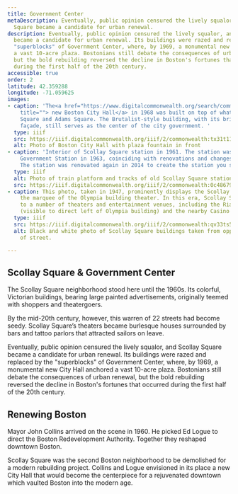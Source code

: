 ```yaml
---
title: Government Center
metaDescription: Eventually, public opinion censured the lively squalor, and Scollay
  Square became a candidate for urban renewal.
description: Eventually, public opinion censured the lively squalor, and Scollay Square
  became a candidate for urban renewal. Its buildings were razed and replaced by the
  "superblocks" of Government Center, where, by 1969, a monumental new City Hall anchored
  a vast 10-acre plaza. Bostonians still debate the consequences of urban renewal,
  but the bold rebuilding reversed the decline in Boston's fortunes that occurred
  during the first half of the 20th century.
accessible: true
order: 2
latitude: 42.359288
longitude: -71.059625
images:
- caption: 'The<a href="https://www.digitalcommonwealth.org/search/commonwealth:0k227t87p"
    title=""> new Boston City Hall</a> in 1968 was built on top of what was once Scollay
    Square and Adams Square. The Brutalist-style building, with its brick and concrete
    façade, still serves as the center of the city government. '
  type: iiif
  src: https://iiif.digitalcommonwealth.org/iiif/2/commonwealth:tx31t1110
  alt: Photo of Boston City Hall with plaza fountain in front
- caption: 'Interior of Scollay Square station in 1961. The station was renamed to
    Government Station in 1963, coinciding with renovations and changes to the tracks.
    The station was renovated again in 2014 to create the station you see today. '
  type: iiif
  alt: Photo of train platform and tracks of old Scollay Square station.
  src: https://iiif.digitalcommonwealth.org/iiif/2/commonwealth:0c4867984
- caption: This photo, taken in 1947, prominently displays the Scollay Sq. sign over
    the marquee of the Olympia building theater. In this era, Scollay Square was home
    to a number of theaters and entertainment venues, including the Rialto Theatre
    (visible to direct left of Olympia building) and the nearby Casino Theater.
  type: iiif
  src: https://iiif.digitalcommonwealth.org/iiif/2/commonwealth:qv33ts576
  alt: Black and white photo of Scollay Square buildings taken from opposite side
    of street.

---
```

## Scollay Square & Government Center

The Scollay Square neighborhood stood here until the 1960s. Its colorful, Victorian buildings, bearing large painted advertisements, originally teemed with shoppers and theatergoers.

By the mid-20th century, however, this warren of 22 streets had become seedy. Scollay Square’s theaters became burlesque houses surrounded by bars and tattoo parlors that attracted sailors on leave.

Eventually, public opinion censured the lively squalor, and Scollay Square became a candidate for urban renewal. Its buildings were razed and replaced by the "superblocks" of Government Center, where, by 1969, a monumental new City Hall anchored a vast 10-acre plaza. Bostonians still debate the consequences of urban renewal, but the bold rebuilding reversed the decline in Boston's fortunes that occurred during the first half of the 20th century.

## Renewing Boston

Mayor John Collins arrived on the scene in 1960. He picked Ed Logue to direct the Boston Redevelopment Authority. Together they reshaped downtown Boston.

Scollay Square was the second Boston neighborhood to be demolished for a modern rebuilding project. Collins and Logue envisioned in its place a new City Hall that would become the centerpiece for a rejuvenated downtown which vaulted Boston into the modern age.